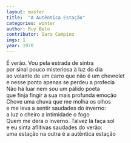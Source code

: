 ```yaml
---
layout: master
title:  "A Autêntica Estação"
categories: winter
author: Ruy Belo
contributor: Sara Campino
imgs: 1
year: 1970
---
```


É verão. Vou pela estrada de sintra  
por sinal pouco misteriosa à luz do dia  
ao volante de um carro que não é um chevrolet  
e nesse ponto apenas se perdeu a profecia  
Não há luar nem sou um pálido poeta  
que finja fingir a sua mais profunda emoção  
Chove uma chuva que me molha os olhos  
e me leva a sentir saudades do inverno:  
a luz o cheiro a intimidade o fogo  
Quem me dera o inverno. Talvez lá faça sol  
e eu sinta aflitivas saudades do verão:  
uma estação na outra é a autêntica estação  


